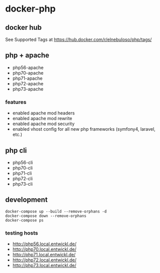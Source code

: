 # docker-php

## docker hub

See Supported Tags at https://hub.docker.com/r/elnebuloso/php/tags/

## php + apache

- php56-apache
- php70-apache
- php71-apache
- php72-apache
- php73-apache

### features

- enabled apache mod headers
- enabled apache mod rewrite
- enabled apache mod security
- enabled vhost config for all new php frameworks (symfony4, laravel, etc.)

## php cli

- php56-cli
- php70-cli
- php71-cli
- php72-cli
- php73-cli

## development

```
docker-compose up --build --remove-orphans -d
docker-compose down --remove-orphans
docker-compose ps
```

### testing hosts

- http://php56.local.entwickl.de/
- http://php70.local.entwickl.de/
- http://php71.local.entwickl.de/
- http://php72.local.entwickl.de/
- http://php73.local.entwickl.de/
